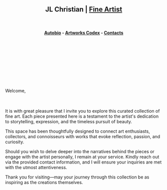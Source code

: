 



<br>
<br>
<br>
<br>

<h2 align =center>JL Christian | <a href="https://adityatelange.github.io/hugo-PaperMod/" rel="nofollow">Fine Artist</a></h2>


<br>
<h4 align =center> <a href=""https://seiminomore.github.io/jlc-autobio/jlc-autobio" rel="nofollow">Autobio</a> - <a href=""https://adityatelange.github.io/" rel="nofollow">Artworks Codex</a> - <a href=""https://adityatelange.github.io/" rel="nofollow"> Contacts </a> </h4>
<br>





<br>
<br> 
<br>
<br>
<br>
<br>
<br>





Welcome,  
<br>
<br>

It is with great pleasure that I invite you to explore this curated collection of fine art. Each piece presented here is a testament to the artist's dedication to storytelling, expression, and the timeless pursuit of beauty.  

This space has been thoughtfully designed to connect art enthusiasts, collectors, and connoisseurs with works that evoke reflection, passion, and curiosity.  

Should you wish to delve deeper into the narratives behind the pieces or engage with the artist personally, I remain at your service. Kindly reach out via the provided contact information, and I will ensure your inquiries are met with the utmost attentiveness.  

Thank you for visiting—may your journey through this collection be as inspiring as the creations themselves.